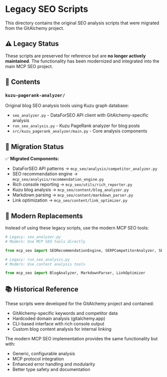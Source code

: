 # Legacy SEO Scripts

This directory contains the original SEO analysis scripts that were migrated from the GitAlchemy project.

## ⚠️ Legacy Status

These scripts are preserved for reference but are **no longer actively maintained**. The functionality has been modernized and integrated into the main MCP SEO project.

## 📁 Contents

### `kuzu-pagerank-analyzer/`
Original blog SEO analysis tools using Kuzu graph database:
- `seo_analyzer.py` - DataForSEO API client with GitAlchemy-specific analysis
- `run_seo_analysis.py` - Kuzu PageRank analyzer for blog posts
- `src/kuzu_pagerank_analyzer/main.py` - Core analysis components

## 🔄 Migration Status

✅ **Migrated Components:**
- DataForSEO API patterns → `mcp_seo/analysis/competitor_analyzer.py`
- SEO recommendation engine → `mcp_seo/analysis/recommendation_engine.py`
- Rich console reporting → `mcp_seo/utils/rich_reporter.py`
- Kuzu blog analysis → `mcp_seo/content/blog_analyzer.py`
- Markdown parsing → `mcp_seo/content/markdown_parser.py`
- Link optimization → `mcp_seo/content/link_optimizer.py`

## 🚀 Modern Replacements

Instead of using these legacy scripts, use the modern MCP SEO tools:

```python
# Legacy: seo_analyzer.py
# Modern: Use MCP SEO tools directly

from mcp_seo import SEORecommendationEngine, SERPCompetitorAnalyzer, SEOReporter

# Legacy: run_seo_analysis.py
# Modern: Use content analysis tools

from mcp_seo import BlogAnalyzer, MarkdownParser, LinkOptimizer
```

## 📚 Historical Reference

These scripts were developed for the GitAlchemy project and contained:
- GitAlchemy-specific keywords and competitor data
- Hardcoded domain analysis (gitalchemy.app)
- CLI-based interface with rich console output
- Custom blog content analysis for internal linking

The modern MCP SEO implementation provides the same functionality but with:
- Generic, configurable analysis
- MCP protocol integration
- Enhanced error handling and modularity
- Better type safety and documentation
